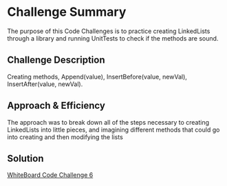 # Challenge Summary
The purpose of this Code Challenges is to practice creating LinkedLists through a library and running UnitTests to check if the methods are sound.

## Challenge Description
Creating methods, Append(value), InsertBefore(value, newVal), InsertAfter(value, newVal).

## Approach & Efficiency
The approach was to break down all of the steps necessary to creating LinkedLists into little pieces, and imagining different methods that could go into creating and then modifying the lists

## Solution
[WhiteBoard Code Challenge 6](CodeChallenge06WB.png)